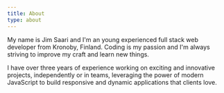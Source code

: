 ```yaml
---
title: About
type: about
---
```


My name is Jim Saari and I'm an young experienced full stack web developer
from Kronoby, Finland. Coding is my passion and I'm always striving to
improve my craft and learn new things.

I have over three years of experience working on exciting and innovative
projects, independently or in teams, leveraging the power of modern
JavaScript to build responsive and dynamic applications that clients love.
